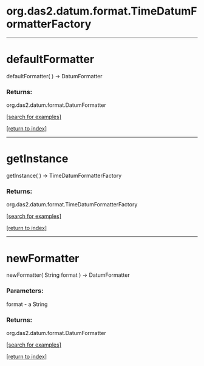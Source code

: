 # org.das2.datum.format.TimeDatumFormatterFactory



***
<a name="defaultFormatter"></a>
# defaultFormatter
defaultFormatter(  ) &rarr; DatumFormatter



### Returns:
org.das2.datum.format.DatumFormatter


<a href="https://github.com/autoplot/dev/search?q=defaultFormatter&unscoped_q=defaultFormatter">[search for examples]</a>

<a href="https://github.com/autoplot/documentation/blob/master/javadoc/index-all.md">[return to index]</a>

***
<a name="getInstance"></a>
# getInstance
getInstance(  ) &rarr; TimeDatumFormatterFactory



### Returns:
org.das2.datum.format.TimeDatumFormatterFactory


<a href="https://github.com/autoplot/dev/search?q=getInstance&unscoped_q=getInstance">[search for examples]</a>

<a href="https://github.com/autoplot/documentation/blob/master/javadoc/index-all.md">[return to index]</a>

***
<a name="newFormatter"></a>
# newFormatter
newFormatter( String format ) &rarr; DatumFormatter



### Parameters:
format - a String

### Returns:
org.das2.datum.format.DatumFormatter


<a href="https://github.com/autoplot/dev/search?q=newFormatter&unscoped_q=newFormatter">[search for examples]</a>

<a href="https://github.com/autoplot/documentation/blob/master/javadoc/index-all.md">[return to index]</a>

